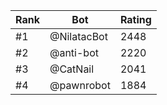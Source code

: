 Rank|Bot|Rating
---|---|---
#1|@NilatacBot|2448
#2|@anti-bot|2220
#3|@CatNail|2041
#4|@pawnrobot|1884
